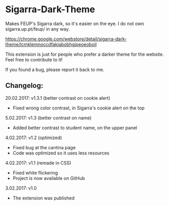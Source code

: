 # Sigarra-Dark-Theme
Makes FEUP's Sigarra dark, so it's easier on the eye.
I do not own sigarra.up.pt/feup/ in any way. 

https://chrome.google.com/webstore/detail/sigarra-dark-theme/lcmklemnoccdfakiabobhgjpeoeoboil

This extension is just for people who prefer a darker theme for the website.
Feel free to contribute to it!

If you found a bug, please report it back to me.

## Changelog:

20.02.2017: v1.3.1 (better contrast on cookie alert)
- Fixed wrong color contrast, in Sigarra's cookie alert on the top

5.02.2017: v1.3 (better contrast on name)
- Added better contrast to student name, on the upper panel

4.02.2017: v1.2 (optimized)
- Fixed bug at the cantina page
- Code was optimized so it uses less resources

4.02.2017: v1.1 (remade in CSS)
- Fixed white flickering
- Project is now available on GitHub

3.02.2017: v1.0
- The extension was published
